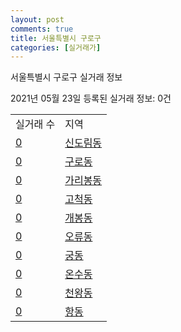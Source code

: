 ```yaml
---
layout: post
comments: true
title: 서울특별시 구로구
categories: [실거래가]
---
```


서울특별시 구로구 실거래 정보

2021년 05월 23일 등록된 실거래 정보: 0건


<table>
  <tr>
    <td>실거래 수</td>
    <td>지역</td>
  </tr>

  
  <tr>
    <td><a href="1153010100.html">0</a></td>
    <td><a href="1153010100.html">신도림동</a></td>
  </tr>
    

  <tr>
    <td><a href="1153010200.html">0</a></td>
    <td><a href="1153010200.html">구로동</a></td>
  </tr>
    

  <tr>
    <td><a href="1153010300.html">0</a></td>
    <td><a href="1153010300.html">가리봉동</a></td>
  </tr>
    

  <tr>
    <td><a href="1153010600.html">0</a></td>
    <td><a href="1153010600.html">고척동</a></td>
  </tr>
    

  <tr>
    <td><a href="1153010700.html">0</a></td>
    <td><a href="1153010700.html">개봉동</a></td>
  </tr>
    

  <tr>
    <td><a href="1153010800.html">0</a></td>
    <td><a href="1153010800.html">오류동</a></td>
  </tr>
    

  <tr>
    <td><a href="1153010900.html">0</a></td>
    <td><a href="1153010900.html">궁동</a></td>
  </tr>
    

  <tr>
    <td><a href="1153011000.html">0</a></td>
    <td><a href="1153011000.html">온수동</a></td>
  </tr>
    

  <tr>
    <td><a href="1153011100.html">0</a></td>
    <td><a href="1153011100.html">천왕동</a></td>
  </tr>
    

  <tr>
    <td><a href="1153011200.html">0</a></td>
    <td><a href="1153011200.html">항동</a></td>
  </tr>
    


</table>
    